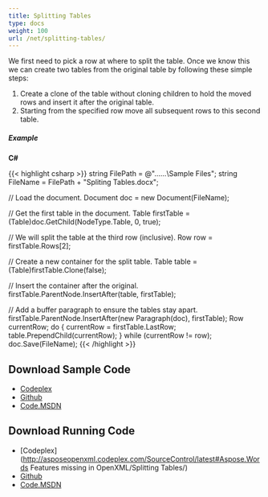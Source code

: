 ```yaml
---
title: Splitting Tables
type: docs
weight: 100
url: /net/splitting-tables/
---
```


We first need to pick a row at where to split the table. Once we know this we can create two tables from the original table by following these simple steps:

1. Create a clone of the table without cloning children to hold the moved rows and insert it after the original table.
1. Starting from the specified row move all subsequent rows to this second table.

##### Example

**C#**

{{< highlight csharp >}}
string FilePath = @"..\..\..\Sample Files\";
string FileName = FilePath + "Spliting Tables.docx";

// Load the document.
Document doc = new Document(FileName);

// Get the first table in the document.
Table firstTable = (Table)doc.GetChild(NodeType.Table, 0, true);

// We will split the table at the third row (inclusive).
Row row = firstTable.Rows[2];

// Create a new container for the split table.
Table table = (Table)firstTable.Clone(false);

// Insert the container after the original.
firstTable.ParentNode.InsertAfter(table, firstTable);

// Add a buffer paragraph to ensure the tables stay apart.
firstTable.ParentNode.InsertAfter(new Paragraph(doc), firstTable);
Row currentRow;
do
{
    currentRow = firstTable.LastRow;
    table.PrependChild(currentRow);
}
while (currentRow != row);
doc.Save(FileName);
{{< /highlight >}}

## Download Sample Code

- [Codeplex](https://asposeopenxml.codeplex.com/releases/view/617779)
- [Github](https://github.com/aspose-words/Aspose.Words-for-.NET/releases/tag/MissingFeaturesofOpenXMLWordsv1.1)
- [Code.MSDN](https://code.msdn.microsoft.com/Missing-Features-in-6a2c882b)

## Download Running Code

- [Codeplex](http://asposeopenxml.codeplex.com/SourceControl/latest#Aspose.Words Features missing in OpenXML/Splitting Tables/)
- [Github](https://github.com/aspose-words/Aspose.Words-for-.NET/tree/master/Plugins/Aspose.Words%20Vs%20OpenXML%20Words/OpenXMLMissingFeatures/Splitting%20Tables)
- [Code.MSDN](https://code.msdn.microsoft.com/Missing-Features-in-6a2c882b/view/SourceCode#content)
